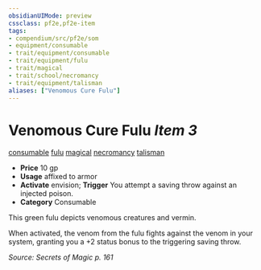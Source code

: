 ```yaml
---
obsidianUIMode: preview
cssclass: pf2e,pf2e-item
tags:
- compendium/src/pf2e/som
- equipment/consumable
- trait/equipment/consumable
- trait/equipment/fulu
- trait/magical
- trait/school/necromancy
- trait/equipment/talisman
aliases: ["Venomous Cure Fulu"]
---
```

# Venomous Cure Fulu *Item 3*  
[consumable](consumable.md)  [fulu](fulu-som.md)  [magical](magical.md)  [necromancy](necromancy.md)  [talisman](talisman.md)  

- **Price** 10 gp
- **Usage** affixed to armor
- **Activate** envision; **Trigger** You attempt a saving throw against an injected poison.
- **Category** Consumable

This green fulu depicts venomous creatures and vermin.

When activated, the venom from the fulu fights against the venom in your system, granting you a +2 status bonus to the triggering saving throw.

*Source: Secrets of Magic p. 161*